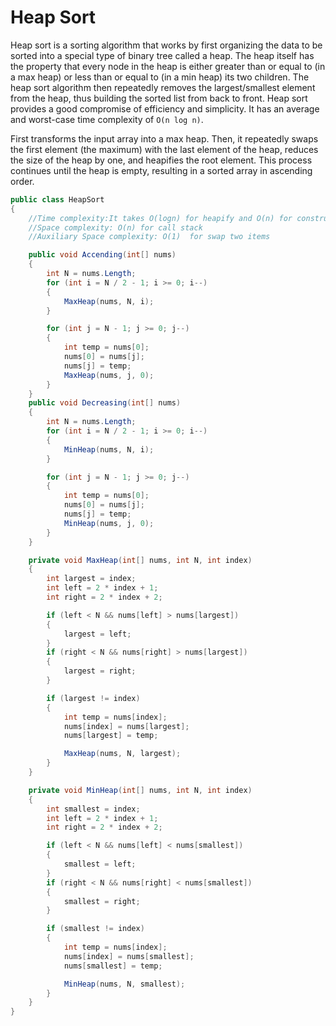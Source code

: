 # Heap Sort

Heap sort is a sorting algorithm that works by first organizing the data to be sorted into a special type of binary tree called a heap. The heap itself has the property that every node in the heap is either greater than or equal to (in a max heap) or less than or equal to (in a min heap) its two children. The heap sort algorithm then repeatedly removes the largest/smallest element from the heap, thus building the sorted list from back to front. Heap sort provides a good compromise of efficiency and simplicity. It has an average and worst-case time complexity of `O(n log n)`.

First transforms the input array into a max heap. Then, it repeatedly swaps the first element (the maximum) with the last element of the heap, reduces the size of the heap by one, and heapifies the root element. This process continues until the heap is empty, resulting in a sorted array in ascending order.

```C#
public class HeapSort
{
    //Time complexity:It takes O(logn) for heapify and O(n) for constructing a heap. Hence, the overall time complexity of heap sort using min heap or max heap is O(n log n)
    //Space complexity: O(n) for call stack
    //Auxiliary Space complexity: O(1)  for swap two items

    public void Accending(int[] nums)
    {
        int N = nums.Length;
        for (int i = N / 2 - 1; i >= 0; i--)
        {
            MaxHeap(nums, N, i);
        }

        for (int j = N - 1; j >= 0; j--)
        {
            int temp = nums[0];
            nums[0] = nums[j];
            nums[j] = temp;
            MaxHeap(nums, j, 0);
        }
    }
    public void Decreasing(int[] nums)
    {
        int N = nums.Length;
        for (int i = N / 2 - 1; i >= 0; i--)
        {
            MinHeap(nums, N, i);
        }

        for (int j = N - 1; j >= 0; j--)
        {
            int temp = nums[0];
            nums[0] = nums[j];
            nums[j] = temp;
            MinHeap(nums, j, 0);
        }
    }

    private void MaxHeap(int[] nums, int N, int index)
    {
        int largest = index;
        int left = 2 * index + 1;
        int right = 2 * index + 2;

        if (left < N && nums[left] > nums[largest])
        {
            largest = left;
        }
        if (right < N && nums[right] > nums[largest])
        {
            largest = right;
        }

        if (largest != index)
        {
            int temp = nums[index];
            nums[index] = nums[largest];
            nums[largest] = temp;

            MaxHeap(nums, N, largest);
        }
    }

    private void MinHeap(int[] nums, int N, int index)
    {
        int smallest = index;
        int left = 2 * index + 1;
        int right = 2 * index + 2;

        if (left < N && nums[left] < nums[smallest])
        {
            smallest = left;
        }
        if (right < N && nums[right] < nums[smallest])
        {
            smallest = right;
        }

        if (smallest != index)
        {
            int temp = nums[index];
            nums[index] = nums[smallest];
            nums[smallest] = temp;

            MinHeap(nums, N, smallest);
        }
    }
}
```